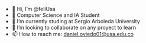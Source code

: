 - 👋 Hi, I’m @feliUsa
- 👀 Computer Science and IA Student
- 🌱 I’m currently studing at Sergio Arboleda University
- 💞️ I’m looking to collaborate on any proyect to learn
- 📫 How to reach me: daniel.oviedo01@usa.edu.co


